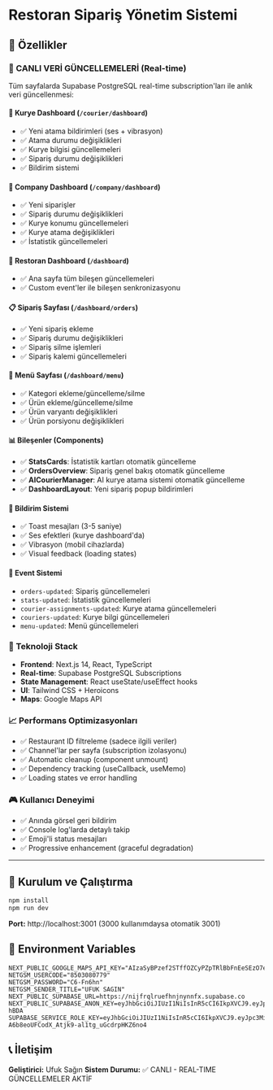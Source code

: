 # Restoran Sipariş Yönetim Sistemi

## 🌟 Özellikler

### 🔴 CANLI VERİ GÜNCELLEMELERİ (Real-time)

Tüm sayfalarda Supabase PostgreSQL real-time subscription'ları ile anlık veri güncellenmesi:

#### 📱 Kurye Dashboard (`/courier/dashboard`)
- ✅ Yeni atama bildirimleri (ses + vibrasyon)
- ✅ Atama durumu değişiklikleri
- ✅ Kurye bilgisi güncellemeleri
- ✅ Sipariş durumu değişiklikleri
- ✅ Bildirim sistemi

#### 🏢 Company Dashboard (`/company/dashboard`)
- ✅ Yeni siparişler
- ✅ Sipariş durumu değişiklikleri
- ✅ Kurye konumu güncellemeleri
- ✅ Kurye atama değişiklikleri
- ✅ İstatistik güncellemeleri

#### 🏪 Restoran Dashboard (`/dashboard`)
- ✅ Ana sayfa tüm bileşen güncellemeleri
- ✅ Custom event'ler ile bileşen senkronizasyonu

#### 📋 Sipariş Sayfası (`/dashboard/orders`)
- ✅ Yeni sipariş ekleme
- ✅ Sipariş durumu değişiklikleri
- ✅ Sipariş silme işlemleri
- ✅ Sipariş kalemi güncellemeleri

#### 🍕 Menü Sayfası (`/dashboard/menu`)
- ✅ Kategori ekleme/güncelleme/silme
- ✅ Ürün ekleme/güncelleme/silme
- ✅ Ürün varyantı değişiklikleri
- ✅ Ürün porsiyonu değişiklikleri

#### 📊 Bileşenler (Components)
- ✅ **StatsCards**: İstatistik kartları otomatik güncelleme
- ✅ **OrdersOverview**: Sipariş genel bakış otomatik güncelleme
- ✅ **AICourierManager**: AI kurye atama sistemi otomatik güncelleme
- ✅ **DashboardLayout**: Yeni sipariş popup bildirimleri

#### 🔔 Bildirim Sistemi
- ✅ Toast mesajları (3-5 saniye)
- ✅ Ses efektleri (kurye dashboard'da)
- ✅ Vibrasyon (mobil cihazlarda)
- ✅ Visual feedback (loading states)

#### 🎯 Event Sistemi
- `orders-updated`: Sipariş güncellemeleri
- `stats-updated`: İstatistik güncellemeleri
- `courier-assignments-updated`: Kurye atama güncellemeleri
- `couriers-updated`: Kurye bilgi güncellemeleri
- `menu-updated`: Menü güncellemeleri

### 🚀 Teknoloji Stack
- **Frontend**: Next.js 14, React, TypeScript
- **Real-time**: Supabase PostgreSQL Subscriptions
- **State Management**: React useState/useEffect hooks
- **UI**: Tailwind CSS + Heroicons
- **Maps**: Google Maps API

### 📈 Performans Optimizasyonları
- ✅ Restaurant ID filtreleme (sadece ilgili veriler)
- ✅ Channel'lar per sayfa (subscription izolasyonu)
- ✅ Automatic cleanup (component unmount)
- ✅ Dependency tracking (useCallback, useMemo)
- ✅ Loading states ve error handling

### 🎮 Kullanıcı Deneyimi
- ✅ Anında görsel geri bildirim
- ✅ Console log'larda detaylı takip
- ✅ Emoji'li status mesajları
- ✅ Progressive enhancement (graceful degradation)

---

## 🚀 Kurulum ve Çalıştırma

```bash
npm install
npm run dev
```

**Port:** http://localhost:3001 (3000 kullanımdaysa otomatik 3001)

## 🔐 Environment Variables

```env
NEXT_PUBLIC_GOOGLE_MAPS_API_KEY="AIzaSyBPzef2STffOZCyPZpTRlBbFnEeSEzO7eo"
NETGSM_USERCODE="8503080779"
NETGSM_PASSWORD="C6-Fn6hn"
NETGSM_SENDER_TITLE="UFUK SAGIN"
NEXT_PUBLIC_SUPABASE_URL=https://nijfrqlruefhnjnynnfx.supabase.co
NEXT_PUBLIC_SUPABASE_ANON_KEY=eyJhbGciOiJIUzI1NiIsInR5cCI6IkpXVCJ9.eyJpc3MiOiJzdXBhYmFzZSIsInJlZiI6Im5pamZycWxydWVmaG5qbnlubmZ4Iiwicm9sZSI6ImFub24iLCJpYXQiOjE3NTA3OTY1NTAsImV4cCI6MjA2NjM3MjU1MH0.MFs7dkuOQzyUhLmsjNMrOqA6WBBuUGhSzWxJJh-hBDA
SUPABASE_SERVICE_ROLE_KEY=eyJhbGciOiJIUzI1NiIsInR5cCI6IkpXVCJ9.eyJpc3MiOiJzdXBhYmFzZSIsInJlZiI6Im5pamZycWxydWVmaG5qbnlubmZ4Iiwicm9sZSI6InNlcnZpY2Vfcm9sZSIsImlhdCI6MTc1MDc5NjU1MCwiZXhwIjoyMDY2MzcyNTUwfQ.TVOy-A6b8eoUFCodX_Atjk9-al1tg_uGcdrpHKZ6no4
```

## 📞 İletişim

**Geliştirici:** Ufuk Sağın
**Sistem Durumu:** ✅ CANLI - REAL-TIME GÜNCELLEMELER AKTİF 
